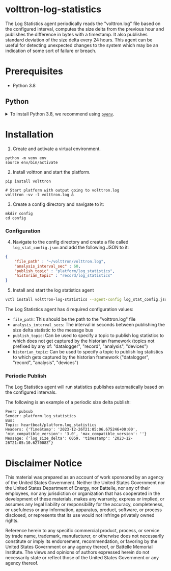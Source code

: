 # volttron-log-statistics

The Log Statistics agent periodically reads the "volttron.log" file based on the configured interval, computes the size 
delta from the previous hour and publishes the difference in bytes with a timestamp.  It also publishes standard 
deviation of the size delta every 24 hours.  This agent can be useful for detecting unexpected changes to the system 
which may be an indication of some sort of failure or breach.

# Prerequisites

* Python 3.8

## Python

<details>
<summary>To install Python 3.8, we recommend using <a href="https://github.com/pyenv/pyenv"><code>pyenv</code></a>.</summary>

```bash
# install pyenv
git clone https://github.com/pyenv/pyenv ~/.pyenv

# setup pyenv (you should also put these three lines in .bashrc or similar)
export PATH="${HOME}/.pyenv/bin:${PATH}"
export PYENV_ROOT="${HOME}/.pyenv"
eval "$(pyenv init -)"

# install Python 3.8
pyenv install 3.8.10

# make it available globally
pyenv global system 3.8.10
```
</details>

# Installation

1. Create and activate a virtual environment.

```shell
python -m venv env
source env/bin/activate
```

2. Install volttron and start the platform.

```shell
pip install volttron

# Start platform with output going to volttron.log
volttron -vv -l volttron.log &
```
3. Create a config directory and navigate to it:

```shell
mkdir config
cd config
```
### Configuration

4. Navigate to the config directory and create a file called `log_stat_config.json` and add the following JSON to it:

```json
{
    "file_path" : "~/volttron/volttron.log",
    "analysis_interval_sec" : 60,
    "publish_topic" : "platform/log_statistics",
    "historian_topic" : "record/log_statistics"
}
```

5. Install and start the log statistics agent
```bash
vctl install volttron-log-statistics --agent-config log_stat_config.json --json --vip-identity platform.log_statistics --start --force
```

The Log Statistics agent has 4 required configuration values:

- `file_path`:  This should be the path to the "volttron.log" file
- `analysis_interval_secs`:  The interval in seconds between publishing the size delta statistic to the message bus
- `publish_topic`:  Can be used to specify a topic to publish log statistics to which does not get captured by the 
  historian framework (topics not prefixed by any of: "datalogger", "record", "analysis", "devices")
- `historian_topic`:  Can be used to specify a topic to publish log statistics to which gets captured by the 
  historian framework ("datalogger", "record", "analysis", "devices")




### Periodic Publish


The Log Statistics agent will run statistics publishes automatically based on the configured intervals.

The following is an example of a periodic size delta publish:

```
Peer: pubsub
Sender: platform.log_statistics
Bus:
Topic: heartbeat/platform.log_statistics
Headers: {'TimeStamp': '2023-12-26T21:05:06.675246+00:00', 'min_compatible_version': '3.0', 'max_compatible_version': ''}
Message: {'log_size_delta': 6059, 'timestamp': '2023-12-26T21:05:10.627008Z'}
```

# Disclaimer Notice

This material was prepared as an account of work sponsored by an agency of the
United States Government.  Neither the United States Government nor the United
States Department of Energy, nor Battelle, nor any of their employees, nor any
jurisdiction or organization that has cooperated in the development of these
materials, makes any warranty, express or implied, or assumes any legal
liability or responsibility for the accuracy, completeness, or usefulness or any
information, apparatus, product, software, or process disclosed, or represents
that its use would not infringe privately owned rights.

Reference herein to any specific commercial product, process, or service by
trade name, trademark, manufacturer, or otherwise does not necessarily
constitute or imply its endorsement, recommendation, or favoring by the United
States Government or any agency thereof, or Battelle Memorial Institute. The
views and opinions of authors expressed herein do not necessarily state or
reflect those of the United States Government or any agency thereof.